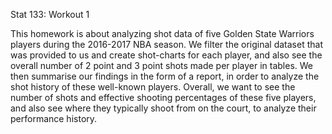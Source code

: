 Stat 133: Workout 1 

This homework is about analyzing shot data of five Golden State Warriors players during the 2016-2017 NBA season. We filter the original dataset that was provided to us and create shot-charts for each player, and also see the overall number of 2 point and 3 point shots made per player in tables. We then summarise our findings in the form of a report, in order to analyze the shot history of these well-known players. Overall, we want to see the number of shots and effective shooting percentages of these five players, and also see where they typically shoot from on the court, to analyze their performance history. 
